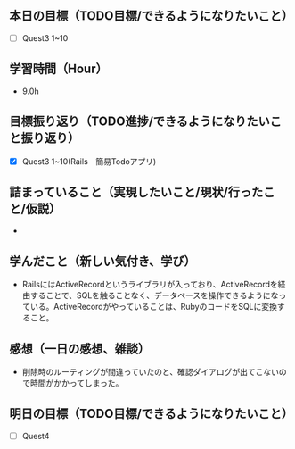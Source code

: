 ## 本日の目標（TODO目標/できるようになりたいこと）
- [ ] Quest3 1~10
## 学習時間（Hour）
- 9.0h
## 目標振り返り（TODO進捗/できるようになりたいこと振り返り）
- [x] Quest3 1~10(Rails　簡易Todoアプリ)

## 詰まっていること（実現したいこと/現状/行ったこと/仮説）
-
## 学んだこと（新しい気付き、学び）
- RailsにはActiveRecordというライブラリが入っており、ActiveRecordを経由することで、SQLを触ることなく、データベースを操作できるようになっている。ActiveRecordがやっていることは、RubyのコードをSQLに変換すること。
## 感想（一日の感想、雑談）
- 削除時のルーティングが間違っていたのと、確認ダイアログが出てこないので時間がかかってしまった。
## 明日の目標（TODO目標/できるようになりたいこと）
- [ ] Quest4
